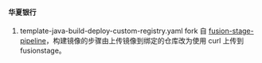 #### 华夏银行

1. template-java-build-deploy-custom-registry.yaml
fork 自 [fusion-stage-pipeline](https://bitbucket.org/mathildetech/fusion-stage-pipeline)，构建镜像的步骤由上传镜像到绑定的仓库改为使用 curl 上传到 fusionstage。

